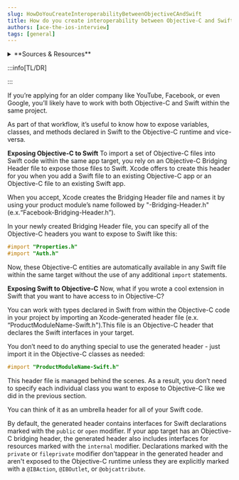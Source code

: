 ```yaml
---
slug: HowDoYouCreateInteroperabilityBetweenObjectiveCAndSwift
title: How do you create interoperability between Objective-C and Swift?
authors: [ace-the-ios-interview]
tags: [general]
---
```


<details>
  <summary>**Sources & Resources**</summary>

  **Main Source:** [Ace the iOS Interview](https://aryamansharda.gumroad.com/l/tcvck)

  **Additional Sources:**

  **Further Reading:**

</details>

:::info[TL/DR]

:::

If you’re applying for an older company like YouTube, Facebook, or even Google, you’ll likely have to work with both Objective-C and Swift within the same project.

As part of that workflow, it’s useful to know how to expose variables, classes, and methods declared in Swift to the Objective-C runtime and vice-versa.

**Exposing Objective-C to Swift**
To import a set of Objective-C files into Swift code within the same app target, you rely on an Objective-C Bridging Header file to expose those files to Swift. Xcode offers to create this header for you when you add a Swift file to an existing Objective-C app or an Objective-C file to an existing Swift app.

When you accept, Xcode creates the Bridging Header file and names it by using your product module’s name followed by "-Bridging-Header.h" (e.x.“Facebook-Bridging-Header.h”).

In your newly created Bridging Header file, you can specify all of the Objective-C headers you want to expose to Swift like this:

```objectivec
#import "Properties.h"
#import "Auth.h"
```

Now, these Objective-C entities are automatically available in any Swift file within the same target without the use of any additional `import` statements.

**Exposing Swift to Objective-C**
Now, what if you wrote a cool extension in Swift that you want to have access to in Objective-C?

You can work with types declared in Swift from within the Objective-C code in your project by importing an Xcode-generated header file (e.x. “ProductModuleName-Swift.h").This file is an Objective-C header that declares the Swift interfaces in your target.

You don’t need to do anything special to use the generated header - just import it in the Objective-C classes as needed:

```objectivec
#import "ProductModuleName-Swift.h"
```

This header file is managed behind the scenes. As a result, you don’t need to specify each individual class you want to expose to Objective-C like we did in the previous section.

You can think of it as an umbrella header for all of your Swift code.

By default, the generated header contains interfaces for Swift declarations marked with the `public` or `open` modifier. If your app target has an Objective-C bridging header, the generated header also includes interfaces for resources marked with the `internal` modifier. Declarations marked with the `private` or `fileprivate` modifier don'tappear in the generated header and aren't exposed to the Objective-C runtime unless they are explicitly marked with a `@IBAction`, `@IBOutlet`, or `@objcattribute`.
